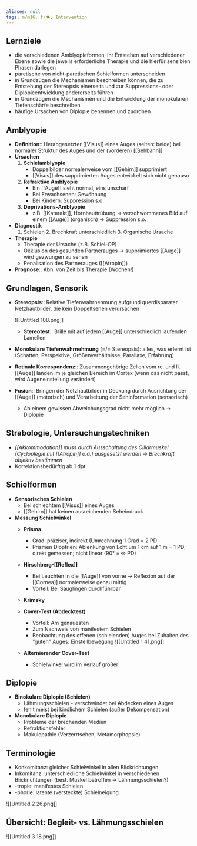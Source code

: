 ```yaml
---
aliases: null
tags: m/m16, f/👁️, Intervention
---
```


## Lernziele

- die verschiedenen Amblyopieformen, ihr Entstehen auf verschiedener Ebene sowie die jeweils erforderliche Therapie und die hierfür sensiblen Phasen darlegen
- paretische von nicht-paretischen Schielformen unterscheiden
- in Grundzügen die Mechanismen beschreiben können, die zu Entstehung der Stereopsis einerseits und zur Suppressions- oder Diplopieentwicklung andererseits führen
- in Grundzügen die Mechanismen und die Entwicklung der monokularen Tiefenschärfe beschreiben
- häufige Ursachen von Diplopie benennen und zuordnen

## Amblyopie

- **Definition**:: Herabgesetzter [[Visus]] eines Auges (selten: beide) bei normaler Struktur des Auges und der (vorderen) [[Sehbahn]]
- **Ursachen**
    1. **Schielamblyopie**
        - Doppelbilder normalerweise vom [[Gehirn]] supprimiert
        - [[Visus]] des supprimierten Auges entwickelt sich nicht genauso
    2. **Refraktive Amblyopie**
        - Ein [[Auge]] sieht normal, eins unscharf
        - Bei Erwachsenen: Gewöhnung
        - Bei Kindern: Suppression s.o.
    3. **Deprivations-Amblyopie**
        - z.B. [[Katarakt]], Hornhauttrübung → verschwommenes Bild auf einem [[Auge]] (organisch) → Suppression s.o.
- **Diagnostik**
    1. Schielen    2. Brechkraft unterschiedlich    3. Organische Ursache
- **Therapie**
    - Therapie der Ursache (z.B. Schiel-OP)
    - Okklusion des gesunden Partnerauges → supprimiertes [[Auge]] wird gezwungen zu sehen
    - Penalisation des Partnerauges ([[Atropin]])
- **Prognose**:: Abh. von Zeit bis Therapie (Wochen!)

## Grundlagen, Sensorik

- **Stereopsis**:: Relative Tiefenwahrnehmung aufgrund querdisparater Netzhautbilder, die kein Doppeltsehen verursachen

    ![[Untitled 108.png]]

    - **Stereotest**:: Brille mit auf jedem [[Auge]] unterschiedlich laufenden Lamellen
- **Monokulare Tiefenwahrnehmung** (=/= Stereopsis): alles, was erlernt ist (Schatten, Perspektive, Größenverhältnisse, Parallaxe, Erfahrung)
- **Retinale Korrespondenz**:: Zusammengehörige Zellen vom re. und li. [[Auge]] landen im je gleichen Bereich im Cortex (wenn das nicht passt, wird Augeneinstellung verändert)
- **Fusion**:: Bringen der Netzhautbilder in Deckung durch Ausrichtung der [[Auge]] (motorisch) und Verarbeitung der Sehinformation (sensorisch)
    - Ab einem gewissen Abweichungsgrad nicht mehr möglich → Diplopie

## Strabologie, Untersuchungstechniken

- *[[Akkommodation]] muss durch Ausschaltung des Ciliarmuskel (Cycloplegie mit [[Atropin]] o.ä.) ausgesetzt werden → Brechkraft objektiv bestimmen*
- Korrektionsbedürftig ab 1 dpt

## Schielformen

- **Sensorisches Schielen**
    - Bei schlechtem [[Visus]] eines Auges
    - [[Gehirn]] hat keinen ausreichenden Seheindruck
- **Messung Schielwinkel**
    - **Prisma**
        - Grad: präziser, indirekt (Umrechnung 1 Grad = 2 PD
        - Prismen Dioptrien: Ablenkung von Lcht um 1 cm auf 1 m = 1 PD; direkt gemessen; nicht linear (90° = ∞ PD)
    - **Hirschberg-[[Reflex]]**
        - Bei Leuchten in die [[Auge]] von vorne → Reflexion auf der [[Cornea]] normalerweise genau mittig
        - Vorteil: Bei Säuglingen durchführbar
    - **Krimsky**
    - **Cover-Test (Abdecktest)**
        - Vorteil: Am genauesten
        - Zum Nachweis von manifestem Schielen
        - Beobachtung des offenen (schielenden) Auges bei Zuhalten des "guten" Auges: Einstellbewegung
        ![[Untitled 1 41.png]]

    - **Alternierender Cover-Test**
        - Schielwinkel wird im Verlauf größer

## Diplopie

- **Binokulare Diplopie (Schielen)**
    - Lähmungsschielen    - verschwindet bei Abdecken eines Auges
    - fehlt meist bei kindlichem Schielen (außer Dekompensation)
- **Monokulare Diplopie**
    - Probleme der brechenden Medien
    - Refraktionsfehler
    - Makulopathie (Verzerrtsehen, Metamorphopsie)

## Terminologie

- Konkomitanz: gleicher Schielwinkel in allen Blickrichtungen
- Inkomitanz: unterschiedliche Schielwinkel in verschiedenen Blickrichtungen (best. Muskel betroffen → Lähmungsschielen?)
- -tropie: manifestes Schielen
- -phorie: latente (versteckte) Schielneigung

![[Untitled 2 26.png]]

## Übersicht: Begleit- vs. Lähmungsschielen

![[Untitled 3 18.png]]

